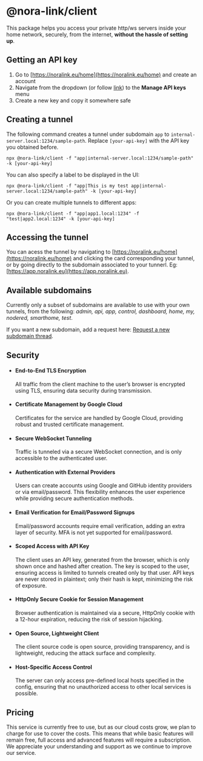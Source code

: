 # @nora-link/client

This package helps you access your private http/ws servers inside your home network, securely, from the internet, **without the hassle of setting up**.

## Getting an API key

1. Go to [https://noralink.eu/home](https://noralink.eu/home) and create an account
2. Navigate from the dropdown (or follow [link](https://noralink.eu/home/api-keys)) to the **Manage API keys** menu
3. Create a new key and copy it somewhere safe


## Creating a tunnel

The following command creates a tunnel under subdomain `app` to `internal-server.local:1234/sample-path`. Replace `[your-api-key]` with the API key you obtained before.

`npx @nora-link/client -f "app|internal-server.local:1234/sample-path" -k [your-api-key]`

You can also specify a label to be displayed in the UI:

`npx @nora-link/client -f "app|This is my test app|internal-server.local:1234/sample-path" -k [your-api-key]`

Or you can create multiple tunnels to different apps:

`npx @nora-link/client -f "app|app1.local:1234" -f "test|app2.local:1234" -k [your-api-key]`

## Accessing the tunnel

You can acess the tunnel by navigating to [https://noralink.eu/home](https://noralink.eu/home) and clicking the card corresponding your tunnel, or by going directly to the subdomain associated to your tunnerl. Eg: [https://app.noralink.eu](https://app.noralink.eu).


## Available subdomains

Currently only a subset of subdomains are available to use with your own tunnels, from the following: *admin, api, app, control, dashboard, home, my, nodered, smarthome, test*.

If you want a new subdomain, add a request here: [Request a new subdomain thread](https://github.com/andrei-tatar/nora-link-client/issues/1).

## Security

- #### End-to-End TLS Encryption
  All traffic from the client machine to the user’s browser is encrypted using TLS, ensuring data security during transmission.
- #### Certificate Management by Google Cloud
  Certificates for the service are handled by Google Cloud, providing robust and trusted certificate management.
- #### Secure WebSocket Tunneling
  Traffic is tunneled via a secure WebSocket connection, and is only accessible to the authenticated user.
- #### Authentication with External Providers
  Users can create accounts using Google and GitHub identity providers or via email/password. This flexibility enhances the user experience while providing secure authentication methods.
- #### Email Verification for Email/Password Signups
  Email/password accounts require email verification, adding an extra layer of security. MFA is not yet supported for email/password.
- #### Scoped Access with API Key
  The client uses an API key, generated from the browser, which is only shown once and hashed after creation. The key is scoped to the user, ensuring access is limited to tunnels created only by that user. API keys are never stored in plaintext; only their hash is kept, minimizing the risk of exposure.
- #### HttpOnly Secure Cookie for Session Management
  Browser authentication is maintained via a secure, HttpOnly cookie with a 12-hour expiration, reducing the risk of session hijacking.
- #### Open Source, Lightweight Client
  The client source code is open source, providing transparency, and is lightweight, reducing the attack surface and complexity.
- #### Host-Specific Access Control
  The server can only access pre-defined local hosts specified in the config, ensuring that no unauthorized access to other local services is possible.


## Pricing

This service is currently free to use, but as our cloud costs grow, we plan to charge for use to cover the costs. This
means that while basic features will remain free, full access and advanced features will require a subscription. We
appreciate your understanding and support as we continue to improve our service.